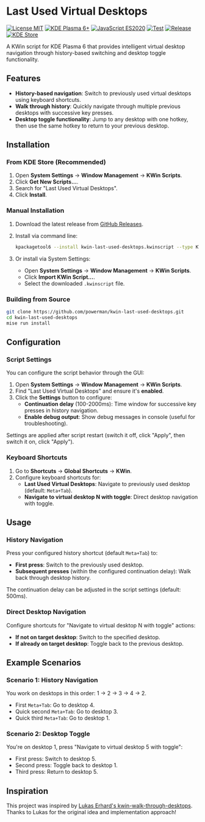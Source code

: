 # Last Used Virtual Desktops

[![License MIT](https://img.shields.io/badge/license-MIT-royalblue.svg)](LICENSE)
[![KDE Plasma 6+](https://img.shields.io/badge/KDE%20Plasma-6+-royalblue.svg?logo=kde-plasma&logoColor=white)](https://kde.org/plasma-desktop/)
[![JavaScript ES2020](https://img.shields.io/badge/JavaScript-ES2020-blue.svg)](https://developer.mozilla.org/en-US/docs/Web/JavaScript)
[![Test](https://img.shields.io/github/actions/workflow/status/powerman/kwin-last-used-desktops/test.yml?label=test)](https://github.com/powerman/kwin-last-used-desktops/actions/workflows/test.yml)
[![Release](https://img.shields.io/github/v/release/powerman/kwin-last-used-desktops?color=blue)](https://github.com/powerman/kwin-last-used-desktops/releases/latest)
[![KDE Store](https://img.shields.io/badge/KDE%20Store-Download-blue?logo=kde&logoColor=white)](https://store.kde.org/p/{ID})

A KWin script for KDE Plasma 6 that provides intelligent virtual desktop navigation
through history-based switching and desktop toggle functionality.

## Features

- **History-based navigation**:
  Switch to previously used virtual desktops using keyboard shortcuts.
- **Walk through history**:
  Quickly navigate through multiple previous desktops with successive key presses.
- **Desktop toggle functionality**:
  Jump to any desktop with one hotkey,
  then use the same hotkey to return to your previous desktop.

## Installation

### From KDE Store (Recommended)

1. Open **System Settings** → **Window Management** → **KWin Scripts**.
2. Click **Get New Scripts...**.
3. Search for "Last Used Virtual Desktops".
4. Click **Install**.

### Manual Installation

1. Download the latest release from [GitHub Releases](https://github.com/powerman/kwin-last-used-desktops/releases).
2. Install via command line:

    ```bash
    kpackagetool6 --install kwin-last-used-desktops.kwinscript --type KWin/Script
    ```

3. Or install via System Settings:
    - Open **System Settings** → **Window Management** → **KWin Scripts**.
    - Click **Import KWin Script...**.
    - Select the downloaded `.kwinscript` file.

### Building from Source

```bash
git clone https://github.com/powerman/kwin-last-used-desktops.git
cd kwin-last-used-desktops
mise run install
```

## Configuration

### Script Settings

You can configure the script behavior through the GUI:

1. Open **System Settings** → **Window Management** → **KWin Scripts**.
2. Find "Last Used Virtual Desktops" and ensure it's **enabled**.
3. Click the **Settings** button to configure:
    - **Continuation delay** (100-2000ms):
      Time window for successive key presses in history navigation.
    - **Enable debug output**:
      Show debug messages in console (useful for troubleshooting).

Settings are applied after script restart
(switch it off, click "Apply", then switch it on, click "Apply").

### Keyboard Shortcuts

1. Go to **Shortcuts** → **Global Shortcuts** → **KWin**.
2. Configure keyboard shortcuts for:
    - **Last Used Virtual Desktops**: Navigate to previously used desktop (default: `Meta+Tab`).
    - **Navigate to virtual desktop N with toggle**: Direct desktop navigation with toggle.

## Usage

### History Navigation

Press your configured history shortcut (default `Meta+Tab`) to:

- **First press**: Switch to the previously used desktop.
- **Subsequent presses** (within the configured continuation delay):
  Walk back through desktop history.

The continuation delay can be adjusted in the script settings (default: 500ms).

### Direct Desktop Navigation

Configure shortcuts for "Navigate to virtual desktop N with toggle" actions:

- **If not on target desktop**: Switch to the specified desktop.
- **If already on target desktop**: Toggle back to the previous desktop.

## Example Scenarios

### Scenario 1: History Navigation

You work on desktops in this order: 1 → 2 → 3 → 4 → 2.

- First `Meta+Tab`: Go to desktop 4.
- Quick second `Meta+Tab`: Go to desktop 3.
- Quick third `Meta+Tab`: Go to desktop 1.

### Scenario 2: Desktop Toggle

You're on desktop 1, press "Navigate to virtual desktop 5 with toggle":

- First press: Switch to desktop 5.
- Second press: Toggle back to desktop 1.
- Third press: Return to desktop 5.

## Inspiration

This project was inspired by [Lukas Erhard's kwin-walk-through-desktops](https://github.com/luerhard/kwin-walk-through-desktops).
Thanks to Lukas for the original idea and implementation approach!
